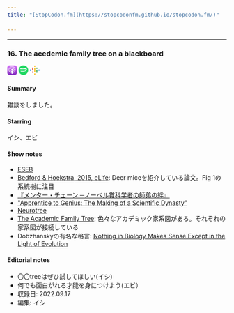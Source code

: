 ```yaml
---
title: "[StopCodon.fm](https://stopcodonfm.github.io/stopcodon.fm/)"

---
```

-------

### 16. The acedemic family tree on a blackboard


[<img src="https://raw.githubusercontent.com/StopCodonfm/stopcodon/main/logos/apple-podcasts.png" width="22px">]()
[<img src="https://raw.githubusercontent.com/StopCodonfm/stopcodon/main/logos/spotify.png" width="22px">]()
[<img src="https://raw.githubusercontent.com/StopCodonfm/stopcodon/main/logos/google-podcasts.png" width="22px">]()


#### Summary
雑談をしました。

#### Starring
イシ、エビ

#### Show notes

+ [ESEB](https://www.eseb2022.cz/)
+ [Bedford & Hoekstra, 2015, eLife](https://elifesciences.org/articles/06813): Deer miceを紹介している論文。Fig 1の系統樹に注目
+ [『メンター・チェーン ─ノーベル賞科学者の師弟の絆』](https://www.amazon.co.jp/%E3%83%A1%E3%83%B3%E3%82%BF%E3%83%BC%E3%83%BB%E3%83%81%E3%82%A7%E3%83%BC%E3%83%B3-%E2%94%80%E3%83%8E%E3%83%BC%E3%83%99%E3%83%AB%E8%B3%9E%E7%A7%91%E5%AD%A6%E8%80%85%E3%81%AE%E5%B8%AB%E5%BC%9F%E3%81%AE%E7%B5%86-%E3%83%AD%E3%83%90%E3%83%BC%E3%83%88%E3%83%BB%E3%82%AB%E3%83%8B%E3%83%BC%E3%82%B2%E3%83%AB/dp/4875025238)
+ ["Apprentice to Genius: The Making of a Scientific Dynasty"](https://www.amazon.com/Apprentice-Genius-Making-Scientific-Dynasty-dp-0801847575/dp/0801847575)
+ [Neurotree](https://neurotree.org/neurotree/)
+ [The Academic Family Tree](https://academictree.org/): 色々なアカデミック家系図がある。それぞれの家系図が接続している
+ Dobzhanskyの有名な格言: [Nothing in Biology Makes Sense Except in the Light of Evolution](https://en.wikipedia.org/wiki/Nothing_in_Biology_Makes_Sense_Except_in_the_Light_of_Evolution)

#### Editorial notes
+ 〇〇treeはぜひ試してほしい(イシ)
+ 何でも面白がれる才能を身につけよう(エビ）
+ 収録日: 2022.09.17
+ 編集: イシ

